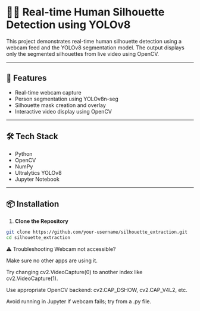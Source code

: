 # 🕵️‍♂️ Real-time Human Silhouette Detection using YOLOv8

This project demonstrates real-time human silhouette detection using a webcam feed and the YOLOv8 segmentation model. The output displays only the segmented silhouettes from live video using OpenCV.

---

## 🚀 Features

- Real-time webcam capture
- Person segmentation using YOLOv8n-seg
- Silhouette mask creation and overlay
- Interactive video display using OpenCV

---

## 🛠️ Tech Stack

- Python
- OpenCV
- NumPy
- Ultralytics YOLOv8
- Jupyter Notebook

---

## 📦 Installation

1. **Clone the Repository**

```bash
git clone https://github.com/your-username/silhouette_extraction.git
cd silhouette_extraction
```

⚠️ Troubleshooting
Webcam not accessible?

Make sure no other apps are using it.

Try changing cv2.VideoCapture(0) to another index like cv2.VideoCapture(1).

Use appropriate OpenCV backend: cv2.CAP_DSHOW, cv2.CAP_V4L2, etc.

Avoid running in Jupyter if webcam fails; try from a .py file.

